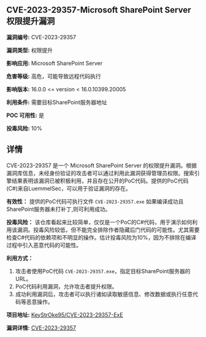 ## CVE-2023-29357-Microsoft SharePoint Server 权限提升漏洞

**漏洞编号:** CVE-2023-29357

**漏洞类型:** 权限提升

**影响应用:** Microsoft SharePoint Server

**危害等级:** 高危，可能导致远程代码执行

**影响版本:** 16.0.0 <= version < 16.0.10399.20005

**利用条件:** 需要目标SharePoint服务器地址

**POC 可用性:** 是

**投毒风险:** 10%

## 详情

CVE-2023-29357 是一个 Microsoft SharePoint Server 的权限提升漏洞。根据漏洞库信息，未经身份验证的攻击者可以通过利用此漏洞获得管理员权限。搜索引擎结果表明该漏洞已被积极利用，并且存在公开的PoC代码。提供的PoC代码(C#)来自LuemmelSec，可以用于验证漏洞的存在。 

**有效性：**
提供的PoC代码可执行文件 `CVE-2023-29357.exe` 如果编译成功且SharePoint服务器未打补丁,则可利用成功。

**投毒风险：**
该仓库看起来比较简单，仅仅是一个PoC的C#代码，用于演示如何利用该漏洞。投毒风险较低，但不能完全排除作者隐藏后门代码的可能性。尤其需要检查C#代码的依赖项和不明显的操作。估计投毒风险为10%，因为不排除在编译过程中引入恶意代码的可能性。

**利用方式：**
1.  攻击者使用PoC代码 `CVE-2023-29357.exe`，指定目标SharePoint服务器的URL。
2.  PoC代码利用漏洞，允许攻击者提升权限。
3.  成功利用漏洞后，攻击者可以执行诸如读取敏感信息、修改数据或执行任意代码等恶意操作。

**项目地址:** [KeyStrOke95/CVE-2023-29357-ExE](https://github.com/KeyStrOke95/CVE-2023-29357-ExE)

**漏洞详情:** [CVE-2023-29357](https://nvd.nist.gov/vuln/detail/CVE-2023-29357)